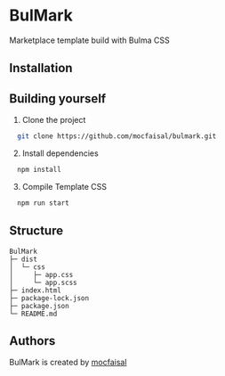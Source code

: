# BulMark
Marketplace template build with Bulma CSS

## Installation


## Building yourself

1. Clone the project
```sh
  git clone https://github.com/mocfaisal/bulmark.git
```

2. Install dependencies
```sh
  npm install
```

3. Compile Template CSS
```sh
  npm run start
```

## Structure
```
BulMark
├─ dist
│  └─ css
│     ├─ app.css
│     └─ app.scss
├─ index.html
├─ package-lock.json
├─ package.json
└─ README.md

```


## Authors

BulMark is created by [mocfaisal](https://github.com/mocfaisal)